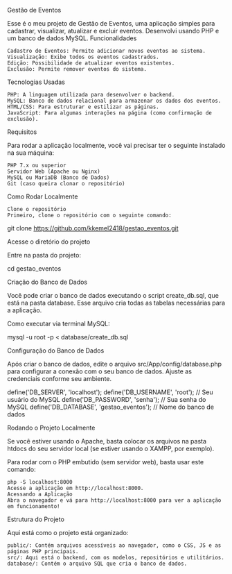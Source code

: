 Gestão de Eventos

Esse é o meu projeto de Gestão de Eventos, uma aplicação simples para cadastrar, visualizar, atualizar e excluir eventos. Desenvolvi usando PHP e um banco de dados MySQL.
Funcionalidades

    Cadastro de Eventos: Permite adicionar novos eventos ao sistema.
    Visualização: Exibe todos os eventos cadastrados.
    Edição: Possibilidade de atualizar eventos existentes.
    Exclusão: Permite remover eventos do sistema.

Tecnologias Usadas

    PHP: A linguagem utilizada para desenvolver o backend.
    MySQL: Banco de dados relacional para armazenar os dados dos eventos.
    HTML/CSS: Para estruturar e estilizar as páginas.
    JavaScript: Para algumas interações na página (como confirmação de exclusão).

Requisitos

Para rodar a aplicação localmente, você vai precisar ter o seguinte instalado na sua máquina:

    PHP 7.x ou superior
    Servidor Web (Apache ou Nginx)
    MySQL ou MariaDB (Banco de Dados)
    Git (caso queira clonar o repositório)

Como Rodar Localmente

    Clone o repositório
    Primeiro, clone o repositório com o seguinte comando:

git clone https://github.com/kkemel2418/gestao_eventos.git

Acesse o diretório do projeto

Entre na pasta do projeto:

cd gestao_eventos

Criação do Banco de Dados

Você pode criar o banco de dados executando o script create_db.sql, que está na pasta database. Esse arquivo cria todas as tabelas necessárias para a aplicação.

Como executar via terminal MySQL:

mysql -u root -p < database/create_db.sql

Configuração do Banco de Dados

Após criar o banco de dados, edite o arquivo src/App/config/database.php para configurar a conexão com o seu banco de dados. Ajuste as credenciais conforme seu ambiente.

define('DB_SERVER', 'localhost');
define('DB_USERNAME', 'root'); // Seu usuário do MySQL
define('DB_PASSWORD', 'senha'); // Sua senha do MySQL
define('DB_DATABASE', 'gestao_eventos'); // Nome do banco de dados

Rodando o Projeto Localmente

Se você estiver usando o Apache, basta colocar os arquivos na pasta htdocs do seu servidor local (se estiver usando o XAMPP, por exemplo).

Para rodar com o PHP embutido (sem servidor web), basta usar este comando:

    php -S localhost:8000
    Acesse a aplicação em http://localhost:8000.
    Acessando a Aplicação
    Abra o navegador e vá para http://localhost:8000 para ver a aplicação em funcionamento!

Estrutura do Projeto

Aqui está como o projeto está organizado:

    public/: Contém arquivos acessíveis ao navegador, como o CSS, JS e as páginas PHP principais.
    src/: Aqui está o backend, com os modelos, repositórios e utilitários.
    database/: Contém o arquivo SQL que cria o banco de dados.

